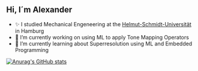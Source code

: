 ## Hi, I´m Alexander

- ✨ I studied Mechanical Engeneering at the [Helmut-Schmidt-Universität](https://www.hsu-hh.de/mb/) in Hamburg  
- 🔭 I’m currently working on using ML to apply Tone Mapping Operators
- 🌱 I’m currently learning about Superresolution using ML and Embedded Programming
  
[![Anurag's GitHub stats](https://github-readme-stats.vercel.app/api?username=AlexanderGuhl)](https://github.com/AlexanderGuhl/github-readme-stats)

<!--
**AlexanderGuhl/AlexanderGuhl** is a ✨ _special_ ✨ repository because its `README.md` (this file) appears on your GitHub profile.

Here are some ideas to get you started:

- 🔭 I’m currently working on ...
- 🌱 I’m currently learning ...
- 👯 I’m looking to collaborate on ...
- 🤔 I’m looking for help with ...
- 💬 Ask me about ...
- 📫 How to reach me: ...
- 😄 Pronouns: ...
- ⚡ Fun fact: ...
-->
